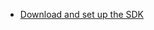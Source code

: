* [Download and set up the SDK](docs/guides/oie-embedded-common-download-setup-app/nodejs/main/)
<br />

